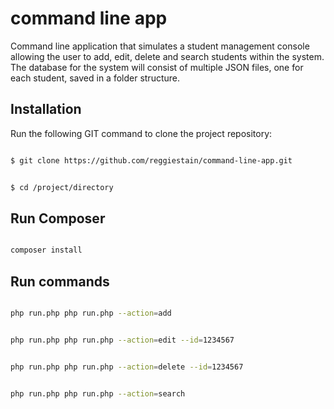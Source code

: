 # command line app

Command line application that simulates a student management console allowing the user to add, edit, delete and search students within the system. The database for the system will consist of multiple JSON files, one for each student, saved in a folder structure.

## Installation

Run the following GIT command to clone the project repository:

``` bash

$ git clone https://github.com/reggiestain/command-line-app.git

```

``` bash

$ cd /project/directory

```

## Run Composer 

``` bash

composer install

```

## Run commands

``` bash

php run.php php run.php --action=add

```

``` bash

php run.php php run.php --action=edit --id=1234567

```

``` bash

php run.php php run.php --action=delete --id=1234567

```

``` bash

php run.php php run.php --action=search

```